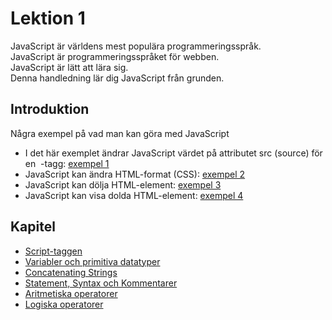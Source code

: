# Lektion 1

JavaScript är världens mest populära programmeringsspråk.  
JavaScript är programmeringsspråket för webben.  
JavaScript är lätt att lära sig.  
Denna handledning lär dig JavaScript från grunden.

## Introduktion

Några exempel på vad man kan göra med JavaScript

- I det här exemplet ändrar JavaScript värdet på attributet src (source) för en <img>
  -tagg: [exempel 1](script_tag/exempel/exempel1.html)
- JavaScript kan ändra HTML-format (CSS): [exempel 2](script_tag/exempel/exempel2.html)
- JavaScript kan dölja HTML-element: [exempel 3](script_tag/exempel/exempel3.html)
- JavaScript kan visa dolda HTML-element: [exempel 4](script_tag/exempel/exempel4.html)

## Kapitel

- [Script-taggen](script_tag)
- [Variabler och primitiva datatyper](variabler_och_datatyper)
- [Concatenating Strings](concatenating_strings)
- [Statement, Syntax och Kommentarer](statement_syntax_comments)
- [Aritmetiska operatorer](aritmetiska_operatorer)
- [Logiska operatorer](logical_operators)

